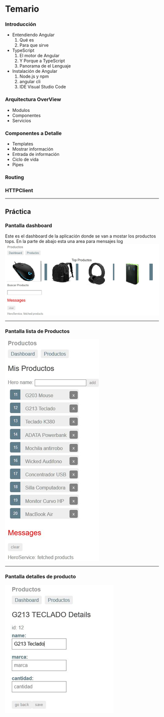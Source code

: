 #  Temario
### Introducción
* Entendiendo Angular
  1. Qué es 
  2. Para que sirve
* TypeScript
  1. El motor de Angular
  2. Y Porque a TypeScript
  3. Panorama de el Lenguaje 
* Instalación de Angular
  1. Node.js y npm
  2. angular cli
  3. IDE Visual Studio Code
  
### Arquitectura OverView
* Modulos
* Componentes
* Servicios

### Componentes a Detalle
* Templates
* Mostrar información
* Entrada de información
* Ciclo de vida
* Pipes

### Routing

### HTTPClient

____
## Práctica
### Pantalla dashboard
Este es el dashboard de la aplicación donde se van a mostar los productos tops. En la parte de abajo esta una area para mensajes log
![DashBoard](https://github.com/Turtugilla/Ionic-CDIS/blob/master/Angular/imagenes/dashboard-products.JPG)
____
### Pantalla lista de Productos 
![DashBoard](https://github.com/Turtugilla/Ionic-CDIS/blob/master/Angular/imagenes/list-products.JPG)
____
### Pantalla detalles de producto 
![DashBoard](https://github.com/Turtugilla/Ionic-CDIS/blob/master/Angular/imagenes/details.JPG)








